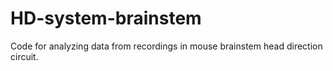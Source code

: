 # HD-system-brainstem
Code for analyzing data from recordings in mouse brainstem head direction circuit. 

